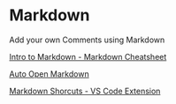 # Markdown

Add your own Comments using Markdown

[Intro to Markdown - Markdown Cheatsheet](https://github.com/adam-p/markdown-here/wiki/Markdown-Cheatsheet)

[Auto Open Markdown](https://marketplace.visualstudio.com/items?itemName=hnw.vscode-auto-open-markdown-preview)

[Markdown Shorcuts - VS Code Extension](https://marketplace.visualstudio.com/items?itemName=mdickin.markdown-shortcuts)
